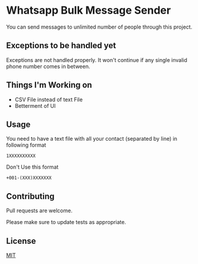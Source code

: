 # Whatsapp Bulk Message Sender

You can send messages to unlimited number of people through this project.

## Exceptions to be handled yet

Exceptions are not handled properly. It won't continue if any single invalid phone number comes in between.

## Things I'm Working on

 - CSV File instead of text File
 - Betterment of UI

## Usage

You need to have a text file with all your contact (separated by line) in following format
```
1XXXXXXXXXX
```
Don't Use this format

```
+001-(XXX)XXXXXXX
```

## Contributing
Pull requests are welcome. 

Please make sure to update tests as appropriate.

## License
[MIT](https://choosealicense.com/licenses/mit/)